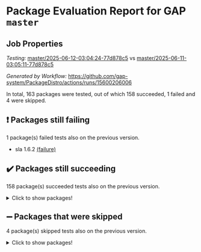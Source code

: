 # Package Evaluation Report for GAP `master`

## Job Properties

*Testing:* [master/2025-06-12-03:04:24-77d878c5](https://github.com/gap-system/PackageDistro/blob/data/reports/master/2025-06-12-03:04:24-77d878c5) vs [master/2025-06-11-03:05:11-77d878c5](https://github.com/gap-system/PackageDistro/blob/data/reports/master/2025-06-11-03:05:11-77d878c5)

*Generated by Workflow:* https://github.com/gap-system/PackageDistro/actions/runs/15600206006

In total, 163 packages were tested, out of which 158 succeeded, 1 failed and 4 were skipped.

## :exclamation: Packages still failing

1 package(s) failed tests also on the previous version.
- sla 1.6.2 [(failure)](https://github.com/gap-system/PackageDistro/actions/runs/15600206006/job/43938859155)

## :heavy_check_mark: Packages still succeeding

158 package(s) succeeded tests also on the previous version.
<details><summary>Click to show packages!</summary>

- 4ti2interface 2024.11-01 [(success)](https://github.com/gap-system/PackageDistro/actions/runs/15600206006/job/43938858936)
- ace 5.7.0 [(success)](https://github.com/gap-system/PackageDistro/actions/runs/15600206006/job/43938858928)
- aclib 1.3.2 [(success)](https://github.com/gap-system/PackageDistro/actions/runs/15600206006/job/43938858938)
- agt 0.3.1 [(success)](https://github.com/gap-system/PackageDistro/actions/runs/15600206006/job/43938858934)
- alco 1.1.1 [(success)](https://github.com/gap-system/PackageDistro/actions/runs/15600206006/job/43938858937)
- alnuth 3.2.1 [(success)](https://github.com/gap-system/PackageDistro/actions/runs/15600206006/job/43938858924)
- anupq 3.3.1 [(success)](https://github.com/gap-system/PackageDistro/actions/runs/15600206006/job/43938858931)
- atlasrep 2.1.9 [(success)](https://github.com/gap-system/PackageDistro/actions/runs/15600206006/job/43938858929)
- autodoc 2025.05.09 [(success)](https://github.com/gap-system/PackageDistro/actions/runs/15600206006/job/43938858930)
- automata 1.16 [(success)](https://github.com/gap-system/PackageDistro/actions/runs/15600206006/job/43938858939)
- automgrp 1.3.3 [(success)](https://github.com/gap-system/PackageDistro/actions/runs/15600206006/job/43938858943)
- autpgrp 1.11.1 [(success)](https://github.com/gap-system/PackageDistro/actions/runs/15600206006/job/43938858950)
- cap 2025.04-04 [(success)](https://github.com/gap-system/PackageDistro/actions/runs/15600206006/job/43938858947)
- caratinterface 2.3.7 [(success)](https://github.com/gap-system/PackageDistro/actions/runs/15600206006/job/43938858941)
- cddinterface 2024.09.02 [(success)](https://github.com/gap-system/PackageDistro/actions/runs/15600206006/job/43938858933)
- circle 1.6.6 [(success)](https://github.com/gap-system/PackageDistro/actions/runs/15600206006/job/43938858927)
- classicpres 1.22 [(success)](https://github.com/gap-system/PackageDistro/actions/runs/15600206006/job/43938858973)
- cohomolo 1.6.11 [(success)](https://github.com/gap-system/PackageDistro/actions/runs/15600206006/job/43938858978)
- congruence 1.2.7 [(success)](https://github.com/gap-system/PackageDistro/actions/runs/15600206006/job/43938858982)
- corefreesub 0.6 [(success)](https://github.com/gap-system/PackageDistro/actions/runs/15600206006/job/43938858967)
- corelg 1.57 [(success)](https://github.com/gap-system/PackageDistro/actions/runs/15600206006/job/43938859003)
- crime 1.6 [(success)](https://github.com/gap-system/PackageDistro/actions/runs/15600206006/job/43938858983)
- crisp 1.4.6 [(success)](https://github.com/gap-system/PackageDistro/actions/runs/15600206006/job/43938859079)
- crypting 0.10.5 [(success)](https://github.com/gap-system/PackageDistro/actions/runs/15600206006/job/43938858946)
- cryst 4.1.27 [(success)](https://github.com/gap-system/PackageDistro/actions/runs/15600206006/job/43938858951)
- crystcat 1.1.10 [(success)](https://github.com/gap-system/PackageDistro/actions/runs/15600206006/job/43938858996)
- ctbllib 1.3.11 [(success)](https://github.com/gap-system/PackageDistro/actions/runs/15600206006/job/43938858985)
- cubefree 1.20 [(success)](https://github.com/gap-system/PackageDistro/actions/runs/15600206006/job/43938858971)
- curlinterface 2.4.1 [(success)](https://github.com/gap-system/PackageDistro/actions/runs/15600206006/job/43938858965)
- cvec 2.8.3 [(success)](https://github.com/gap-system/PackageDistro/actions/runs/15600206006/job/43938858957)
- datastructures 0.3.1 [(success)](https://github.com/gap-system/PackageDistro/actions/runs/15600206006/job/43938858981)
- deepthought 1.0.8 [(success)](https://github.com/gap-system/PackageDistro/actions/runs/15600206006/job/43938858972)
- design 1.8.2 [(success)](https://github.com/gap-system/PackageDistro/actions/runs/15600206006/job/43938858990)
- difsets 2.3.1 [(success)](https://github.com/gap-system/PackageDistro/actions/runs/15600206006/job/43938858984)
- digraphs 1.10.0 [(success)](https://github.com/gap-system/PackageDistro/actions/runs/15600206006/job/43938858953)
- edim 1.3.8 [(success)](https://github.com/gap-system/PackageDistro/actions/runs/15600206006/job/43938858959)
- example 4.4.0 [(success)](https://github.com/gap-system/PackageDistro/actions/runs/15600206006/job/43938859011)
- examplesforhomalg 2023.10-01 [(success)](https://github.com/gap-system/PackageDistro/actions/runs/15600206006/job/43938858974)
- factint 1.6.3 [(success)](https://github.com/gap-system/PackageDistro/actions/runs/15600206006/job/43938859004)
- ferret 1.0.14 [(success)](https://github.com/gap-system/PackageDistro/actions/runs/15600206006/job/43938858989)
- fga 1.5.0 [(success)](https://github.com/gap-system/PackageDistro/actions/runs/15600206006/job/43938858988)
- fining 1.5.6 [(success)](https://github.com/gap-system/PackageDistro/actions/runs/15600206006/job/43938859014)
- float 1.0.7 [(success)](https://github.com/gap-system/PackageDistro/actions/runs/15600206006/job/43938858975)
- format 1.4.4 [(success)](https://github.com/gap-system/PackageDistro/actions/runs/15600206006/job/43938858968)
- forms 1.2.13 [(success)](https://github.com/gap-system/PackageDistro/actions/runs/15600206006/job/43938859000)
- fplsa 1.2.6 [(success)](https://github.com/gap-system/PackageDistro/actions/runs/15600206006/job/43938859005)
- fr 2.4.13 [(success)](https://github.com/gap-system/PackageDistro/actions/runs/15600206006/job/43938858970)
- francy 2.0.3 [(success)](https://github.com/gap-system/PackageDistro/actions/runs/15600206006/job/43938858995)
- fwtree 1.3 [(success)](https://github.com/gap-system/PackageDistro/actions/runs/15600206006/job/43938859016)
- gapdoc 1.6.7 [(success)](https://github.com/gap-system/PackageDistro/actions/runs/15600206006/job/43938858993)
- gauss 2024.11-01 [(success)](https://github.com/gap-system/PackageDistro/actions/runs/15600206006/job/43938859010)
- gaussforhomalg 2024.08-01 [(success)](https://github.com/gap-system/PackageDistro/actions/runs/15600206006/job/43938859029)
- gbnp 1.1.0 [(success)](https://github.com/gap-system/PackageDistro/actions/runs/15600206006/job/43938859012)
- generalizedmorphismsforcap 2025.02-01 [(success)](https://github.com/gap-system/PackageDistro/actions/runs/15600206006/job/43938859015)
- genss 1.6.9 [(success)](https://github.com/gap-system/PackageDistro/actions/runs/15600206006/job/43938859009)
- gradedmodules 2024.12-01 [(success)](https://github.com/gap-system/PackageDistro/actions/runs/15600206006/job/43938859019)
- gradedringforhomalg 2024.07-01 [(success)](https://github.com/gap-system/PackageDistro/actions/runs/15600206006/job/43938859025)
- grape 4.9.2 [(success)](https://github.com/gap-system/PackageDistro/actions/runs/15600206006/job/43938859024)
- groupoids 1.76 [(success)](https://github.com/gap-system/PackageDistro/actions/runs/15600206006/job/43938859022)
- grpconst 2.6.5 [(success)](https://github.com/gap-system/PackageDistro/actions/runs/15600206006/job/43938859065)
- guarana 0.96.3 [(success)](https://github.com/gap-system/PackageDistro/actions/runs/15600206006/job/43938859043)
- guava 3.20 [(success)](https://github.com/gap-system/PackageDistro/actions/runs/15600206006/job/43938859060)
- hap 1.66 [(success)](https://github.com/gap-system/PackageDistro/actions/runs/15600206006/job/43938859036)
- hapcryst 0.1.15 [(success)](https://github.com/gap-system/PackageDistro/actions/runs/15600206006/job/43938859067)
- hecke 1.5.4 [(success)](https://github.com/gap-system/PackageDistro/actions/runs/15600206006/job/43938859041)
- help 4.0 [(success)](https://github.com/gap-system/PackageDistro/actions/runs/15600206006/job/43938859035)
- homalg 2024.01-01 [(success)](https://github.com/gap-system/PackageDistro/actions/runs/15600206006/job/43938859040)
- homalgtocas 2023.11-01 [(success)](https://github.com/gap-system/PackageDistro/actions/runs/15600206006/job/43938859023)
- ibnp 0.15 [(success)](https://github.com/gap-system/PackageDistro/actions/runs/15600206006/job/43938859055)
- idrel 2.48 [(success)](https://github.com/gap-system/PackageDistro/actions/runs/15600206006/job/43938859028)
- images 1.3.3 [(success)](https://github.com/gap-system/PackageDistro/actions/runs/15600206006/job/43938859049)
- intpic 0.4.0 [(success)](https://github.com/gap-system/PackageDistro/actions/runs/15600206006/job/43938859061)
- io 4.9.1 [(success)](https://github.com/gap-system/PackageDistro/actions/runs/15600206006/job/43938859032)
- io_forhomalg 2023.02-04 [(success)](https://github.com/gap-system/PackageDistro/actions/runs/15600206006/job/43938859045)
- irredsol 1.4.4 [(success)](https://github.com/gap-system/PackageDistro/actions/runs/15600206006/job/43938859050)
- json 2.2.2 [(success)](https://github.com/gap-system/PackageDistro/actions/runs/15600206006/job/43938859046)
- jupyterkernel 1.5.1 [(success)](https://github.com/gap-system/PackageDistro/actions/runs/15600206006/job/43938859030)
- jupyterviz 1.5.6 [(success)](https://github.com/gap-system/PackageDistro/actions/runs/15600206006/job/43938859051)
- kan 1.37 [(success)](https://github.com/gap-system/PackageDistro/actions/runs/15600206006/job/43938859044)
- kbmag 1.5.11 [(success)](https://github.com/gap-system/PackageDistro/actions/runs/15600206006/job/43938859042)
- laguna 3.9.7 [(success)](https://github.com/gap-system/PackageDistro/actions/runs/15600206006/job/43938859081)
- liealgdb 2.2.1 [(success)](https://github.com/gap-system/PackageDistro/actions/runs/15600206006/job/43938859058)
- liepring 2.9.1 [(success)](https://github.com/gap-system/PackageDistro/actions/runs/15600206006/job/43938859066)
- liering 2.4.2 [(success)](https://github.com/gap-system/PackageDistro/actions/runs/15600206006/job/43938859048)
- linearalgebraforcap 2025.05-01 [(success)](https://github.com/gap-system/PackageDistro/actions/runs/15600206006/job/43938859054)
- lins 0.9 [(success)](https://github.com/gap-system/PackageDistro/actions/runs/15600206006/job/43938859053)
- localizeringforhomalg 2023.10-01 [(success)](https://github.com/gap-system/PackageDistro/actions/runs/15600206006/job/43938859047)
- loops 3.4.4 [(success)](https://github.com/gap-system/PackageDistro/actions/runs/15600206006/job/43938859052)
- lpres 1.1.1 [(success)](https://github.com/gap-system/PackageDistro/actions/runs/15600206006/job/43938859057)
- majoranaalgebras 1.5.2 [(success)](https://github.com/gap-system/PackageDistro/actions/runs/15600206006/job/43938859068)
- mapclass 1.4.6 [(success)](https://github.com/gap-system/PackageDistro/actions/runs/15600206006/job/43938859075)
- matgrp 0.71 [(success)](https://github.com/gap-system/PackageDistro/actions/runs/15600206006/job/43938859062)
- matricesforhomalg 2024.11-02 [(success)](https://github.com/gap-system/PackageDistro/actions/runs/15600206006/job/43938859078)
- modisom 3.0.0 [(success)](https://github.com/gap-system/PackageDistro/actions/runs/15600206006/job/43938859074)
- modulepresentationsforcap 2024.09-02 [(success)](https://github.com/gap-system/PackageDistro/actions/runs/15600206006/job/43938859076)
- modules 2024.12-01 [(success)](https://github.com/gap-system/PackageDistro/actions/runs/15600206006/job/43938859064)
- monoidalcategories 2025.03-02 [(success)](https://github.com/gap-system/PackageDistro/actions/runs/15600206006/job/43938859063)
- nconvex 2024.12-01 [(success)](https://github.com/gap-system/PackageDistro/actions/runs/15600206006/job/43938859099)
- nilmat 1.4.2 [(success)](https://github.com/gap-system/PackageDistro/actions/runs/15600206006/job/43938859100)
- nock 1.5 [(success)](https://github.com/gap-system/PackageDistro/actions/runs/15600206006/job/43938859091)
- normalizinterface 1.4.0 [(success)](https://github.com/gap-system/PackageDistro/actions/runs/15600206006/job/43938859083)
- nq 2.5.11 [(success)](https://github.com/gap-system/PackageDistro/actions/runs/15600206006/job/43938859129)
- numericalsgps 1.4.0 [(success)](https://github.com/gap-system/PackageDistro/actions/runs/15600206006/job/43938859070)
- openmath 11.5.3 [(success)](https://github.com/gap-system/PackageDistro/actions/runs/15600206006/job/43938859108)
- orb 5.0.0 [(success)](https://github.com/gap-system/PackageDistro/actions/runs/15600206006/job/43938859069)
- packagemanager 1.6.3 [(success)](https://github.com/gap-system/PackageDistro/actions/runs/15600206006/job/43938859084)
- patternclass 2.4.5 [(success)](https://github.com/gap-system/PackageDistro/actions/runs/15600206006/job/43938859124)
- permut 2.0.5 [(success)](https://github.com/gap-system/PackageDistro/actions/runs/15600206006/job/43938859120)
- polenta 1.3.11 [(success)](https://github.com/gap-system/PackageDistro/actions/runs/15600206006/job/43938859109)
- polymaking 0.8.7 [(success)](https://github.com/gap-system/PackageDistro/actions/runs/15600206006/job/43938859123)
- primgrp 3.4.4 [(success)](https://github.com/gap-system/PackageDistro/actions/runs/15600206006/job/43938859092)
- profiling 2.6.0 [(success)](https://github.com/gap-system/PackageDistro/actions/runs/15600206006/job/43938859103)
- qdistrnd 0.9.5 [(success)](https://github.com/gap-system/PackageDistro/actions/runs/15600206006/job/43938859117)
- qpa 1.35 [(success)](https://github.com/gap-system/PackageDistro/actions/runs/15600206006/job/43938859131)
- quagroup 1.8.4 [(success)](https://github.com/gap-system/PackageDistro/actions/runs/15600206006/job/43938859105)
- radiroot 2.9 [(success)](https://github.com/gap-system/PackageDistro/actions/runs/15600206006/job/43938859086)
- rcwa 4.7.1 [(success)](https://github.com/gap-system/PackageDistro/actions/runs/15600206006/job/43938859141)
- rds 1.8 [(success)](https://github.com/gap-system/PackageDistro/actions/runs/15600206006/job/43938859101)
- recog 1.4.4 [(success)](https://github.com/gap-system/PackageDistro/actions/runs/15600206006/job/43938859112)
- repndecomp 1.3.0 [(success)](https://github.com/gap-system/PackageDistro/actions/runs/15600206006/job/43938859122)
- repsn 3.1.2 [(success)](https://github.com/gap-system/PackageDistro/actions/runs/15600206006/job/43938859133)
- resclasses 4.7.3 [(success)](https://github.com/gap-system/PackageDistro/actions/runs/15600206006/job/43938859125)
- ringsforhomalg 2024.11-02 [(success)](https://github.com/gap-system/PackageDistro/actions/runs/15600206006/job/43938859128)
- sco 2023.08-01 [(success)](https://github.com/gap-system/PackageDistro/actions/runs/15600206006/job/43938859152)
- scscp 2.4.3 [(success)](https://github.com/gap-system/PackageDistro/actions/runs/15600206006/job/43938859153)
- semigroups 5.5.0 [(success)](https://github.com/gap-system/PackageDistro/actions/runs/15600206006/job/43938859168)
- sglppow 2.4 [(success)](https://github.com/gap-system/PackageDistro/actions/runs/15600206006/job/43938859146)
- sgpviz 0.999.6 [(success)](https://github.com/gap-system/PackageDistro/actions/runs/15600206006/job/43938859143)
- simpcomp 2.1.14 [(success)](https://github.com/gap-system/PackageDistro/actions/runs/15600206006/job/43938859145)
- singular 2024.06.03 [(success)](https://github.com/gap-system/PackageDistro/actions/runs/15600206006/job/43938859167)
- sl2reps 1.1 [(success)](https://github.com/gap-system/PackageDistro/actions/runs/15600206006/job/43938859157)
- smallantimagmas 0.4.1 [(success)](https://github.com/gap-system/PackageDistro/actions/runs/15600206006/job/43938859130)
- smallgrp 1.5.4 [(success)](https://github.com/gap-system/PackageDistro/actions/runs/15600206006/job/43938859160)
- smallsemi 0.7.2 [(success)](https://github.com/gap-system/PackageDistro/actions/runs/15600206006/job/43938859170)
- sonata 2.9.6 [(success)](https://github.com/gap-system/PackageDistro/actions/runs/15600206006/job/43938859116)
- sophus 1.27 [(success)](https://github.com/gap-system/PackageDistro/actions/runs/15600206006/job/43938859161)
- sotgrps 1.3 [(success)](https://github.com/gap-system/PackageDistro/actions/runs/15600206006/job/43938859139)
- spinsym 1.5.2 [(success)](https://github.com/gap-system/PackageDistro/actions/runs/15600206006/job/43938859149)
- standardff 1.0 [(success)](https://github.com/gap-system/PackageDistro/actions/runs/15600206006/job/43938859148)
- symbcompcc 1.3.2 [(success)](https://github.com/gap-system/PackageDistro/actions/runs/15600206006/job/43938859134)
- thelma 1.3 [(success)](https://github.com/gap-system/PackageDistro/actions/runs/15600206006/job/43938859138)
- tomlib 1.2.11 [(success)](https://github.com/gap-system/PackageDistro/actions/runs/15600206006/job/43938859119)
- toolsforhomalg 2025.05-01 [(success)](https://github.com/gap-system/PackageDistro/actions/runs/15600206006/job/43938859142)
- toric 1.9.6 [(success)](https://github.com/gap-system/PackageDistro/actions/runs/15600206006/job/43938859144)
- transgrp 3.6.5 [(success)](https://github.com/gap-system/PackageDistro/actions/runs/15600206006/job/43938859118)
- typeset 1.2.2 [(success)](https://github.com/gap-system/PackageDistro/actions/runs/15600206006/job/43938859164)
- ugaly 4.1.3 [(success)](https://github.com/gap-system/PackageDistro/actions/runs/15600206006/job/43938859140)
- unipot 1.6 [(success)](https://github.com/gap-system/PackageDistro/actions/runs/15600206006/job/43938859127)
- unitlib 4.2.0 [(success)](https://github.com/gap-system/PackageDistro/actions/runs/15600206006/job/43938859156)
- utils 0.89 [(success)](https://github.com/gap-system/PackageDistro/actions/runs/15600206006/job/43938859136)
- uuid 0.7 [(success)](https://github.com/gap-system/PackageDistro/actions/runs/15600206006/job/43938859219)
- walrus 0.9991 [(success)](https://github.com/gap-system/PackageDistro/actions/runs/15600206006/job/43938859163)
- wedderga 4.10.5 [(success)](https://github.com/gap-system/PackageDistro/actions/runs/15600206006/job/43938859151)
- wpe 0.8 [(success)](https://github.com/gap-system/PackageDistro/actions/runs/15600206006/job/43938859158)
- xmod 2.93 [(success)](https://github.com/gap-system/PackageDistro/actions/runs/15600206006/job/43938859165)
- xmodalg 1.32 [(success)](https://github.com/gap-system/PackageDistro/actions/runs/15600206006/job/43938859137)
- yangbaxter 0.10.6 [(success)](https://github.com/gap-system/PackageDistro/actions/runs/15600206006/job/43938859135)
- zeromqinterface 0.16 [(success)](https://github.com/gap-system/PackageDistro/actions/runs/15600206006/job/43938859159)
</details>

## :heavy_minus_sign: Packages that were skipped

4 package(s) skipped tests also on the previous version.
<details><summary>Click to show packages!</summary>

- browse 1.8.21 [(skipped)](https://github.com/gap-system/PackageDistro/actions/runs/15600206006/job/43938575089)
- itc 1.5.1 [(skipped)](https://github.com/gap-system/PackageDistro/actions/runs/15600206006/job/43938575089)
- polycyclic 2.16 [(skipped)](https://github.com/gap-system/PackageDistro/actions/runs/15600206006/job/43938575089)
- xgap 4.32 [(skipped)](https://github.com/gap-system/PackageDistro/actions/runs/15600206006/job/43938575089)
</details>

